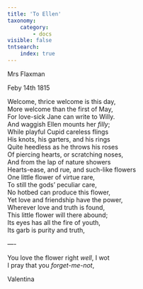 ```yaml
---
title: 'To Ellen'
taxonomy:
    category:
        - docs
visible: false
tntsearch:
    index: true
---
```


<div class="author">Mrs Flaxman</div>

Feby 14th 1815

Welcome, thrice welcome is this day,  
More welcome than the first of May,  
For love-sick Jane can write to Willy.  
And waggish Ellen mounts her *filly*;  
While playful Cupid careless flings  
His knots, his garters, and his rings  
Quite heedless as he throws his roses  
Of piercing hearts, or scratching noses,  
And from the lap of nature showers  
Hearts-ease, and rue, and such-like flowers  
One little flower of virtue rare,  
To still the gods’ peculiar care,  
No hotbed can produce this flower,  
Yet love and friendship have the power,  
Wherever love and truth is found,  
This little flower will there abound;  
Its eyes has all the fire of youth,  
Its garb is purity and truth,

—-

You love the flower right *well*, I wot  
I pray that you *forget-me-not*,

Valentina